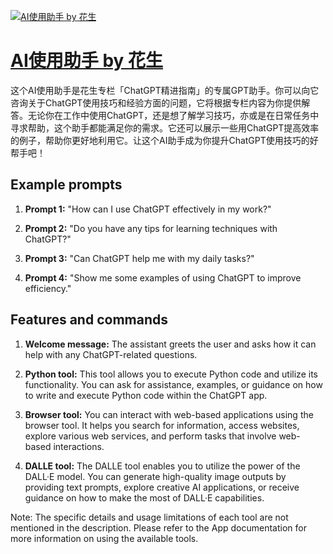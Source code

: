 [![AI使用助手 by 花生](https://files.oaiusercontent.com/file-Y6iiJ6nhqXWgzVZosTMIIvrT?se=2123-10-17T01%3A57%3A53Z&sp=r&sv=2021-08-06&sr=b&rscc=max-age%3D31536000%2C%20immutable&rscd=attachment%3B%20filename%3D6eb2eecc1b6c7743d4a766c771687248.png&sig=ZOErGaQumIG0%2BbdES3EONqsOQ9JbOFg%2BPSVZRFIzk24%3D)](https://chat.openai.com/g/g-DHQ7aefMk-aishi-yong-zhu-shou-by-hua-sheng)

# [AI使用助手 by 花生](https://chat.openai.com/g/g-DHQ7aefMk-aishi-yong-zhu-shou-by-hua-sheng)

这个AI使用助手是花生专栏「ChatGPT精进指南」的专属GPT助手。你可以向它咨询关于ChatGPT使用技巧和经验方面的问题，它将根据专栏内容为你提供解答。无论你在工作中使用ChatGPT，还是想了解学习技巧，亦或是在日常任务中寻求帮助，这个助手都能满足你的需求。它还可以展示一些用ChatGPT提高效率的例子，帮助你更好地利用它。让这个AI助手成为你提升ChatGPT使用技巧的好帮手吧！

## Example prompts

1. **Prompt 1:** "How can I use ChatGPT effectively in my work?"

2. **Prompt 2:** "Do you have any tips for learning techniques with ChatGPT?"

3. **Prompt 3:** "Can ChatGPT help me with my daily tasks?"

4. **Prompt 4:** "Show me some examples of using ChatGPT to improve efficiency."

## Features and commands

1. **Welcome message:** The assistant greets the user and asks how it can help with any ChatGPT-related questions.

2. **Python tool:** This tool allows you to execute Python code and utilize its functionality. You can ask for assistance, examples, or guidance on how to write and execute Python code within the ChatGPT app.

3. **Browser tool:** You can interact with web-based applications using the browser tool. It helps you search for information, access websites, explore various web services, and perform tasks that involve web-based interactions.

4. **DALLE tool:** The DALLE tool enables you to utilize the power of the DALL·E model. You can generate high-quality image outputs by providing text prompts, explore creative AI applications, or receive guidance on how to make the most of DALL·E capabilities.

Note: The specific details and usage limitations of each tool are not mentioned in the description. Please refer to the App documentation for more information on using the available tools.